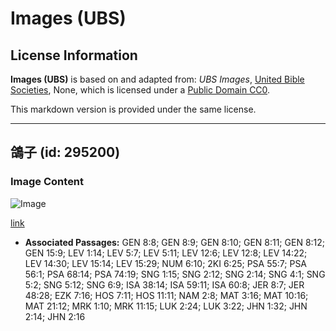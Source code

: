 # Images (UBS)

## License Information

**Images (UBS)** is based on and adapted from: _UBS Images_, [United Bible Societies](https://unitedbiblesocieties.org/), None, which is licensed under a [Public Domain CC0](https://creativecommons.org/public-domain/cc0/).

This markdown version is provided under the same license.



--------------------------------

## 鴿子 (id: 295200)

### Image Content

![Image](https://cdn.aquifer.bible/aquifer-content/resources/Media/WEB-0712_pigeon.jpg)

[link](https://cdn.aquifer.bible/aquifer-content/resources/Media/WEB-0712_pigeon.jpg)

* **Associated Passages:** GEN 8:8; GEN 8:9; GEN 8:10; GEN 8:11; GEN 8:12; GEN 15:9; LEV 1:14; LEV 5:7; LEV 5:11; LEV 12:6; LEV 12:8; LEV 14:22; LEV 14:30; LEV 15:14; LEV 15:29; NUM 6:10; 2KI 6:25; PSA 55:7; PSA 56:1; PSA 68:14; PSA 74:19; SNG 1:15; SNG 2:12; SNG 2:14; SNG 4:1; SNG 5:2; SNG 5:12; SNG 6:9; ISA 38:14; ISA 59:11; ISA 60:8; JER 8:7; JER 48:28; EZK 7:16; HOS 7:11; HOS 11:11; NAM 2:8; MAT 3:16; MAT 10:16; MAT 21:12; MRK 1:10; MRK 11:15; LUK 2:24; LUK 3:22; JHN 1:32; JHN 2:14; JHN 2:16

